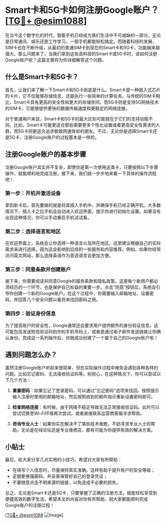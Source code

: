 # Smart卡和5G卡如何注册Google账户？[[TG💪+ @esim1088](https://t.me/s/esim1088)]

在当今这个数字化的时代，智能手机已经成为我们生活中不可或缺的一部分。无论是日常通讯、娱乐还是工作学习，一部手机都能轻松搞定。而随着科技的发展，SIM卡也在不断升级，从最初的普通SIM卡到现在的Smart卡和5G卡，功能越来越强大。那么问题来了，当我们拿到这些高科技的Smart卡或5G卡时，该如何注册Google账户呢？这篇文章将为你详细解答这个问题。

## 什么是Smart卡和5G卡？

首先，让我们来了解一下Smart卡和5G卡到底是什么。Smart卡是一种嵌入式芯片的卡片，它不仅能够存储信息，还能执行一些简单的计算任务。与传统的SIM卡相比，Smart卡具有更高的安全性和更大的存储空间。而5G卡则是支持5G网络技术的SIM卡，它能够提供更快的数据传输速度和更稳定的网络连接。

对于普通用户来说，Smart卡和5G卡的最大区别可能就在于它们的支持功能不同。比如，Smart卡可能更适合那些需要更多个性化设置或者更高安全性需求的人群，而5G卡则更适合追求极致网速体验的朋友。不过，无论你是选择Smart卡还是5G卡，注册Google账户的过程基本是一样的。

## 注册Google账户的基本步骤

注册Google账户其实并不复杂，即使你是第一次使用这类卡，只要按照以下步骤操作，就能顺利地完成注册。接下来，我们就一步步地来看一下具体的操作流程吧！

### 第一步：开机并激活设备

拿到新卡后，首先要做的就是将其插入手机中，并确保手机已经正确开机。大多数情况下，插入卡之后手机会自动进入欢迎界面，提示你进行初始化设置。如果没有出现这种情况，你可以手动重启手机试试看。

### 第二步：选择语言和地区

在欢迎界面上，系统会让你选择一种语言以及所在地区。这里建议根据自己的实际需求来进行选择，因为这会影响到后续的一些服务和内容推荐。例如，如果你经常访问英文网站，那么选择英语作为首选语言会更加方便。

### 第三步：同意条款并创建账户

接下来，你需要阅读并同意Google的服务条款和隐私政策。这是每个新用户都必须经历的一个环节，也是保护自己权益的重要一步。点击“同意”按钮后，系统会引导你创建一个新的Google账户。在这个过程中，你需要输入邮箱地址、设置密码，并回答几个安全问题以备将来找回密码之用。

### 第四步：验证身份信息

为了提高账户的安全性，Google通常还会要求用户提供额外的身份验证信息。这可能包括发送短信验证码到你的手机号码上，或者是通过电子邮件发送链接让你确认身份。完成这一系列操作后，你就成功创建了一个属于自己的Google账户啦！

## 遇到问题怎么办？

虽然注册Google账户听起来很简单，但在实际操作过程中难免会遇到各种各样的问题。比如忘记密码、无法接收验证码等。别担心，在这种情况下，你可以尝试以下几个方法：

1. **重置密码**：如果忘记了登录密码，可以通过“忘记密码”选项来找回。按照提示输入注册时使用的邮箱地址，然后按照收到的邮件指示重新设置密码即可。
   
2. **检查网络连接**：有时候，由于网络不稳定导致无法正常接收验证码。此时可以尝试切换至Wi-Fi环境再次尝试，或者直接联系运营商客服寻求帮助。

3. **咨询专业人士**：如果你实在解决不了某些技术难题，不妨寻求专业人士的帮助。无论是在线论坛还是专业维修店，都有可能为你提供有效的解决方案。

## 小贴士

最后，给大家分享几点实用的小技巧，希望对大家有所帮助：

- 在填写个人信息时，尽量保持真实准确，这样有助于提升账户的安全等级；
- 定期更换强密码，并妥善保管好自己的登录凭证；
- 不要随意点击不明来源的链接，以免造成不必要的损失。

总之，无论是Smart卡还是5G卡，只要掌握了正确的注册方法，就能轻松享受到便捷高效的数字生活。希望本文的内容对你有所帮助，祝大家都能顺利完成Google账户的注册过程！

[[TG💪+ @esim1088](https://t.me/s/esim1088) ![Image](https://i.postimg.cc/4NQfJmqS/Snipaste-2025-05-13-00-14-12.png)]